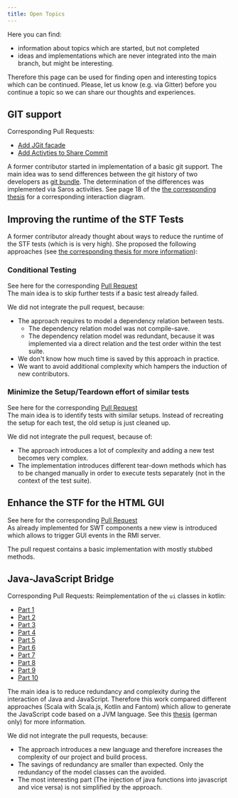 ```yaml
---
title: Open Topics
---
```


Here you can find:
* information about topics which are started, but not completed
* ideas and implementations which are never integrated into the main branch, but might be interesting.

Therefore this page can be used for finding open and interesting topics which can be continued.
Please, let us know (e.g. via Gitter) before you continue a topic so we can share our thoughts and experiences.

## GIT support
Corresponding Pull Requests:
* [Add JGit facade](https://github.com/saros-project/saros/pull/428)
* [Add Activties to Share Commit](https://github.com/saros-project/saros/pull/444)

A former contributor started in implementation of a basic git support.
The main idea was to send differences between the git history of two developers as [git bundle](https://git-scm.com/docs/git-bundle). The determination of the differences was 
implemented via Saros activities. See page 18 of the [the corresponding thesis](https://www.inf.fu-berlin.de/inst/ag-se/theses/Jeschke2019-saros-git-support.pdf) for a corresponding interaction diagram.

## Improving the runtime of the STF Tests

A former contributor already thought about ways to reduce the runtime of the STF tests (which is is very high).
She proposed the following approaches (see [the corresponding thesis for more information](https://www.inf.fu-berlin.de/inst/ag-se/theses/Puscasu18-saros-improving-quality-STF-tests.pdf)):

### Conditional Testing
See here for the corresponding [Pull Request](https://github.com/saros-project/saros/pull/527)<br/>
The main idea is to skip further tests if a basic test already failed.

We did not integrate the pull request, because:
* The approach requires to model a dependency relation between tests.
    * The dependency relation model was not compile-save.
    * The dependency relation model was redundant, because it was implemented via a direct relation and the test order within the test suite.
* We don't know how much time is saved by this approach in practice.
* We want to avoid additional complexity which hampers the induction of new contributors.


### Minimize the Setup/Teardown effort of similar tests
See here for the corresponding [Pull Request](https://github.com/saros-project/saros/pull/528)<br/>
The main idea is to identify tests with similar setups. Instead of recreating the setup for each test, the old setup is just cleaned up.

We did not integrate the pull request, because of:
* The approach introduces a lot of complexity and adding a new test becomes very complex.
* The implementation introduces different tear-down methods which has to be changed manually in order to execute tests separately (not in the context of the test suite).

## Enhance the STF for the HTML GUI
See here for the corresponding [Pull Request](https://github.com/saros-project/saros/pull/358)<br/>
As already implemented for SWT components a new view is introduced which allows to trigger GUI events in the RMI server.

The pull request contains a basic implementation with mostly stubbed methods.

## Java-JavaScript Bridge
Corresponding Pull Requests:
Reimplementation of the `ui` classes in kotlin:
* [Part 1](https://github.com/saros-project/saros/pull/437)
* [Part 2](https://github.com/saros-project/saros/pull/438)
* [Part 3](https://github.com/saros-project/saros/pull/436)
* [Part 4](https://github.com/saros-project/saros/pull/435)
* [Part 5](https://github.com/saros-project/saros/pull/434)
* [Part 6](https://github.com/saros-project/saros/pull/433)
* [Part 7](https://github.com/saros-project/saros/pull/432)
* [Part 8](https://github.com/saros-project/saros/pull/431)
* [Part 9](https://github.com/saros-project/saros/pull/430)
* [Part 10](https://github.com/saros-project/saros/pull/429)

The main idea is to reduce redundancy and complexity during the interaction of Java and JavaScript. Therefore this work compared different approaches (Scala with Scala.js, Kotlin and Fantom) which allow to generate the JavaScript code based on a JVM language. See this [thesis](https://www.inf.fu-berlin.de/inst/ag-se/theses/Paul-Gattringer2018-saros-UI-bridge.pdf) (german only) for more information.

We did not integrate the pull requests, because:
* The approach introduces a new language and therefore increases the complexity of our project and build process.
* The savings of redundancy are smaller than expected. Only the redundancy of the model classes can the avoided.
* The most interesting part (The injection of java functions into javascript and vice versa) is not simplified by the approach.
